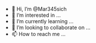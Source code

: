 - 👋 Hi, I’m @Mar345sich
- 👀 I’m interested in ...
- 🌱 I’m currently learning ...
- 💞️ I’m looking to collaborate on ...
- 📫 How to reach me ...

<!---
Mar345sich/Mar345sich is a ✨ special ✨ repository because its `README.md` (this file) appears on your GitHub profile.
You can click the Preview link to take a look at your changes.
--->
